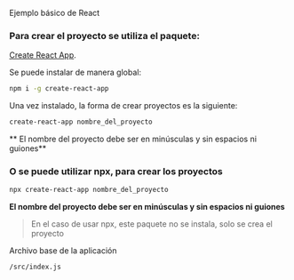 Ejemplo básico de React

### Para crear el proyecto se utiliza el paquete:

[Create React App](https://github.com/facebook/create-react-app).

Se puede instalar de manera global:

```bash
npm i -g create-react-app
```

Una vez instalado, la forma de crear proyectos es la siguiente:

```bash
create-react-app nombre_del_proyecto
```

** El nombre del proyecto debe ser en minúsculas y sin espacios ni guiones**

### O se puede utilizar npx, para crear los proyectos

```bash
npx create-react-app nombre_del_proyecto
```

**El nombre del proyecto debe ser en minúsculas y sin espacios ni guiones**

> En el caso de usar npx, este paquete no se instala, solo se crea el proyecto

Archivo base de la aplicación

```
/src/index.js
```
